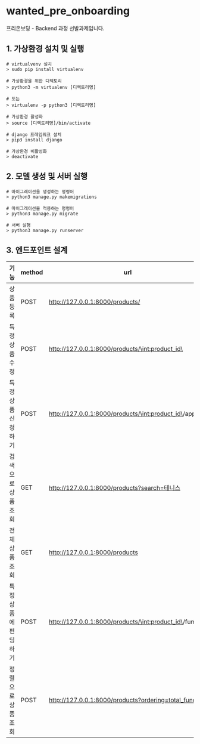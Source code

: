# wanted_pre_onboarding
프리온보딩 - Backend 과정 선발과제입니다.

## 1. 가상환경 설치 및 실행
```shell
# virtualvenv 설치
> sudo pip install virtualenv

# 가상환경을 위한 디렉토리
> python3 -m virtualenv [디렉토리명]

# 또는
> virtualenv -p python3 [디렉토리명]

# 가상환경 활성화
> source [디렉토리명]/bin/activate

# django 프레임워크 설치
> pip3 install django

# 가상환경 비활성화
> deactivate
```

## 2. 모델 생성 및 서버 실행
```shell
# 마이그레이션을 생성하는 명령어
> python3 manage.py makemigrations

# 마이그레이션을 적용하는 명령어
> python3 manage.py migrate

# 서버 실행
> python3 manage.py runserver
```

## 3. 엔드포인트 설계
| 기능 | method | url | 비고 |
|------|---|---| --- |
| 상품 등록 | POST | http://127.0.0.1:8000/products/ | - |
| 특정 상품 수정  | POST | http://127.0.0.1:8000/products/\<int:product_id\> | 필드에 맞게 작성하면 수정됩니다. () |
| 특정 상품 신청하기  | POST | http://127.0.0.1:8000/products/\<int:product_id\>/apply | 로그인된 user를 가져와 applicants로 추가합니다. |
| 검색으로 상품 조회  | GET | http://127.0.0.1:8000/products?search=테니스 | title 또는 description 에 해당 단어를 검색해서 찾습니다. |
| 전체 상품 조회  | GET | http://127.0.0.1:8000/products | - |
| 특정 상품에 펀딩하기  | POST | http://127.0.0.1:8000/products/\<int:product_id\>/funding | 상품에 정해진 once_funding(1회펀딩액)만큼 펀딩됩니다. |
| 정렬으로 상품 조회 | POST | http://127.0.0.1:8000/products?ordering=total_funding | id 또는 total_funding(총 펀딩금액)으로 정렬됩니다. |


